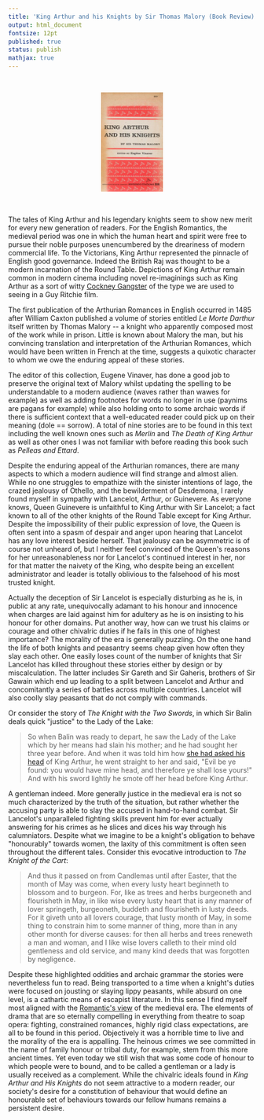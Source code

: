 ```yaml
---
title: 'King Arthur and his Knights by Sir Thomas Malory (Book Review)'
output: html_document
fontsize: 12pt
published: true
status: publish
mathjax: true
---
```


<br>
<p align="center"><img src="/figures/kingarthur.jpg" width="25%"></p>
<br>

The tales of King Arthur and his legendary knights seem to show new merit for every new generation of readers. For the English Romantics, the medieval period was one in which the human heart and spirit were free to pursue their noble purposes unencumbered by the dreariness of modern commercial life. To the Victorians, King Arthur represented the pinnacle of English good governance. Indeed the British Raj was thought to be a modern incarnation of the Round Table. Depictions of King Arthur remain common in modern cinema including novel re-imaginings such as King Arthur as a sort of witty [Cockney Gangster](https://en.wikipedia.org/wiki/King_Arthur:_Legend_of_the_Sword) of the type we are used to seeing in a Guy Ritchie film.

The first publication of the Arthurian Romances in English occurred in 1485 after William Caxton published a volume of stories entitled *Le Morte Darthur* itself written by Thomas Malory -- a knight who apparently composed most of the work while in prison. Little is known about Malory the man, but his convincing translation and interpretation of the Arthurian Romances, which would have been written in French at the time, suggests a quixotic character to whom we owe the enduring appeal of these stories.

The editor of this collection, Eugene Vinaver, has done a good job to preserve the original text of Malory whilst updating the spelling to be understandable to a modern audience (waves rather than wawes for example) as well as adding footnotes for words no longer in use (paynims are pagans for example) while also holding onto to some archaic words if there is sufficient context that a well-educated reader could pick up on their meaning (dole == sorrow). A total of nine stories are to be found in this text including the well known ones such as *Merlin* and *The Death of King Arthur* as well as other ones I was not familiar with before reading this book such as *Pelleas and Ettard*.

Despite the enduring appeal of the Arthurian romances, there are many aspects to which a modern audience will find strange and almost alien. While no one struggles to empathize with the sinister intentions of Iago, the crazed jealousy of Othello, and the bewilderment of Desdemona, I rarely found myself in sympathy with Lancelot, Arthur, or Guinevere. As everyone knows, Queen Guinevere is unfaithful to King Arthur with Sir Lancelot; a fact known to all of the other knights of the Round Table except for King Arthur. Despite the impossibility of their public expression of love, the Queen is often sent into a spasm of despair and anger upon hearing that Lancelot has any love interest beside herself. That jealousy can be asymmetric is of course not unheard of, but I neither feel convinced of the Queen's reasons for her unreasonableness nor for Lancelot's continued interest in her, nor for that matter the naivety of the King, who despite being an excellent administrator and leader is totally oblivious to the falsehood of his most trusted knight.

Actually the deception of Sir Lancelot is especially disturbing as he is, in public at any rate, unequivocally adamant to his honour and innocence when charges are laid against him for adultery as he is on insisting to his honour for other domains. Put another way, how can we trust his claims or courage and other chivalric duties if he fails in this one of highest importance? The morality of the era is generally puzzling. On the one hand the life of both knights and peasantry seems cheap given how often they slay each other. One easily loses count of the number of knights that Sir Lancelot has killed throughout these stories either by design or by miscalculation. The latter includes Sir Gareth and Sir Gaheris, brothers of Sir Gawain which end up leading to a split between Lancelot and Arthur and concomitantly a series of battles across multiple countries. Lancelot will also coolly slay peasants that do not comply with commands.  

Or consider the story of *The Knight with the Two Swords*, in which Sir Balin deals quick "justice" to the Lady of the Lake:

> So when Balin was ready to depart, he saw the Lady of the Lake which by her means had slain his mother; and he had sought her three year before. And when it was told him how [she had asked his head](https://en.wikipedia.org/wiki/Salome) of King Arthur, he went straight to her and said, "Evil be ye found: you would have mine head, and therefore ye shall lose yours!" And with his sword lightly he smote off her head before King Arthur.

A gentleman indeed. More generally justice in the medieval era is not so much characterized by the truth of the situation, but rather whether the accusing party is able to slay the accused in hand-to-hand combat. Sir Lancelot's unparalleled fighting skills prevent him for ever actually answering for his crimes as he slices and dices his way through his calumniators. Despite what we imagine to be a knight's obligation to behave "honourably" towards women, the laxity of this commitment is often seen throughout the different tales. Consider this evocative introduction to *The Knight of the Cart*:

> And thus it passed on from Candlemas until after Easter, that the month of May was come, when every lusty heart beginneth to blossom and to burgeon. For, like as trees and herbs burgeoneth and flourisheth in May, in like wise every lusty heart that is any manner of lover springeth, burgeoneth, buddeth and flourisheth in lusty deeds. For it giveth unto all lovers courage, that lusty month of May, in some thing to constrain him to some manner of thing, more than in any other month for diverse causes: for then all herbs and trees reneweth a man and woman, and I like wise lovers calleth to their mind old gentleness and old service, and many kind deeds that was forgotten by negligence.

Despite these highlighted oddities and archaic grammar the stories were nevertheless fun to read. Being transported to a time when a knight's duties were focused on jousting or slaying lippy peasants, while absurd on one level, is a cathartic means of escapist literature. In this sense I find myself most aligned with the [Romantic's view](https://en.wikipedia.org/wiki/Romantic_poetry) of the medieval era. The elements of drama that are so eternally compelling in everything from theatre to soap opera: fighting, constrained romances, highly rigid class expectations, are all to be found in this period. Objectively it was a horrible time to live and the morality of the era is appalling. The heinous crimes we see committed in the name of family honour or tribal duty, for example, stem from this more ancient times. Yet even today we still wish that was some code of honour to which people were to bound, and to be called a gentleman or a lady is usually received as a complement. While the chivalric ideals found in *King Arthur and His Knights* do not seem attractive to a modern reader, our society's desire for a constitution of behaviour that would define an honourable set of behaviours towards our fellow humans remains a persistent desire.  